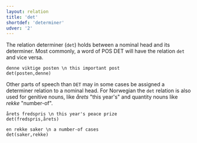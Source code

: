 ```yaml
---
layout: relation
title: 'det'
shortdef: 'determiner'
udver: '2'
---
```


The relation determiner (`det`) holds between a nominal head and its determiner. Most commonly, a word of POS DET will have the relation `det` and vice versa. 

~~~ sdparse
denne viktige posten \n this important post
det(posten,denne)
~~~

Other parts of speech than `DET` may in some cases be assigned a determiner relation to a nominal head. 
For Norwegian the `det` relation is also used for genitive nouns, like *årets* "this year's" and quantity nouns like *rekke* "number-of".

~~~ sdparse
årets fredspris \n this year's peace prize
det(fredspris,årets)
~~~

~~~ sdparse
en rekke saker \n a number-of cases
det(saker,rekke)
~~~

<!-- Interlanguage links updated Ne 5. května 2024, 18:21:06 CEST -->
